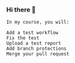 ### Hi there 👋


```
In my course, you will:

Add a test workflow
Fix the test
Upload a test report
Add branch protections
Merge your pull request


```
